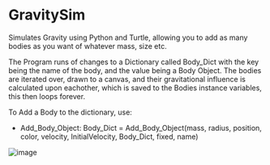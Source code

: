 # GravitySim
Simulates Gravity using Python and Turtle, allowing you to add as many bodies as you want of whatever mass, size etc.

The Program runs of changes to a Dictionary called Body_Dict with the key being the name of the body, and the value being a Body Object. The bodies are iterated over, drawn to a canvas, and their gravitational influence is calculated upon eachother, which is saved to the Bodies instance variables, this then loops forever.

To Add a Body to the dictionary, use:
- Add_Body_Object: 
  Body_Dict = Add_Body_Object(mass, radius, position, color, velocity, InitialVelocity, Body_Dict, fixed, name)

![image](https://user-images.githubusercontent.com/103237702/205470523-e83fa8f8-bbf9-4d1d-8e06-e1d43f98e9ce.png)
